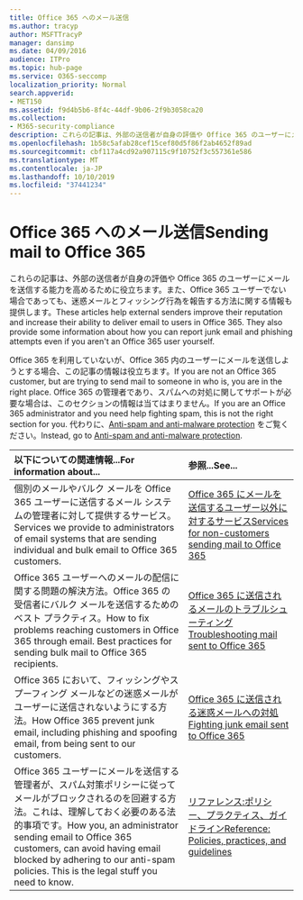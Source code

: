 ```yaml
---
title: Office 365 へのメール送信
ms.author: tracyp
author: MSFTTracyP
manager: dansimp
ms.date: 04/09/2016
audience: ITPro
ms.topic: hub-page
ms.service: O365-seccomp
localization_priority: Normal
search.appverid:
- MET150
ms.assetid: f9d4b5b6-8f4c-44df-9b06-2f9b3058ca20
ms.collection:
- M365-security-compliance
description: これらの記事は、外部の送信者が自身の評価や Office 365 のユーザーにメールを送信する能力を高めるために役立ちます。また、Office 365 ユーザーでない場合であっても、迷惑メールとフィッシング行為を報告する方法に関する情報も提供します。
ms.openlocfilehash: 1b58c5afab28cef15cef80d5f86f2ab4652f89ad
ms.sourcegitcommit: cbf117a4cd92a907115c9f10752f3c557361e586
ms.translationtype: MT
ms.contentlocale: ja-JP
ms.lasthandoff: 10/10/2019
ms.locfileid: "37441234"
---
```

# <a name="sending-mail-to-office-365"></a><span data-ttu-id="b1e3d-104">Office 365 へのメール送信</span><span class="sxs-lookup"><span data-stu-id="b1e3d-104">Sending mail to Office 365</span></span>

<span data-ttu-id="b1e3d-p102">これらの記事は、外部の送信者が自身の評価や Office 365 のユーザーにメールを送信する能力を高めるために役立ちます。また、Office 365 ユーザーでない場合であっても、迷惑メールとフィッシング行為を報告する方法に関する情報も提供します。</span><span class="sxs-lookup"><span data-stu-id="b1e3d-p102">These articles help external senders improve their reputation and increase their ability to deliver email to users in Office 365. They also provide some information about how you can report junk email and phishing attempts even if you aren't an Office 365 user yourself.</span></span>

<span data-ttu-id="b1e3d-107">Office 365 を利用していないが、Office 365 内のユーザーにメールを送信しようとする場合、この記事の情報は役立ちます。</span><span class="sxs-lookup"><span data-stu-id="b1e3d-107">If you are not an Office 365 customer, but are trying to send mail to someone in who is, you are in the right place.</span></span> <span data-ttu-id="b1e3d-108">Office 365 の管理者であり、スパムへの対処に関してサポートが必要な場合は、このセクションの情報は当てはまりません。</span><span class="sxs-lookup"><span data-stu-id="b1e3d-108">If you are an Office 365 administrator and you need help fighting spam, this is not the right section for you.</span></span> <span data-ttu-id="b1e3d-109">代わりに、[Anti-spam and anti-malware protection](http://technet.microsoft.com/library/93c6c227-7442-4293-b64d-ec8f15c928db.aspx) をご覧ください。</span><span class="sxs-lookup"><span data-stu-id="b1e3d-109">Instead, go to [Anti-spam and anti-malware protection](http://technet.microsoft.com/library/93c6c227-7442-4293-b64d-ec8f15c928db.aspx).</span></span>

|<span data-ttu-id="b1e3d-110">**以下についての関連情報...**</span><span class="sxs-lookup"><span data-stu-id="b1e3d-110">**For information about...**</span></span>|<span data-ttu-id="b1e3d-111">**参照...**</span><span class="sxs-lookup"><span data-stu-id="b1e3d-111">**See...**</span></span>|
|:-----|:-----|
|<span data-ttu-id="b1e3d-112">個別のメールやバルク メールを Office 365 ユーザーに送信するメール システムの管理者に対して提供するサービス。</span><span class="sxs-lookup"><span data-stu-id="b1e3d-112">Services we provide to administrators of email systems that are sending individual and bulk email to Office 365 customers.</span></span>|[<span data-ttu-id="b1e3d-113">Office 365 にメールを送信するユーザー以外に対するサービス</span><span class="sxs-lookup"><span data-stu-id="b1e3d-113">Services for non-customers sending mail to Office 365</span></span>](services-for-non-customers.md)|
|<span data-ttu-id="b1e3d-p104">Office 365 ユーザーへのメールの配信に関する問題の解決方法。Office 365 の受信者にバルク メールを送信するためのベスト プラクティス。</span><span class="sxs-lookup"><span data-stu-id="b1e3d-p104">How to fix problems reaching customers in Office 365 through email. Best practices for sending bulk mail to Office 365 recipients.</span></span>|[<span data-ttu-id="b1e3d-116">Office 365 に送信されるメールのトラブルシューティング</span><span class="sxs-lookup"><span data-stu-id="b1e3d-116">Troubleshooting mail sent to Office 365</span></span>](troubleshooting-mail-sent-to-office-365.md)|
|<span data-ttu-id="b1e3d-117">Office 365 において、フィッシングやスプーフィング メールなどの迷惑メールがユーザーに送信されないようにする方法。</span><span class="sxs-lookup"><span data-stu-id="b1e3d-117">How Office 365 prevent junk email, including phishing and spoofing email, from being sent to our customers.</span></span>|[<span data-ttu-id="b1e3d-118">Office 365 に送信される迷惑メールへの対処</span><span class="sxs-lookup"><span data-stu-id="b1e3d-118">Fighting junk email sent to Office 365</span></span>](fighting-junk-email.md)|
|<span data-ttu-id="b1e3d-p105">Office 365 ユーザーにメールを送信する管理者が、スパム対策ポリシーに従ってメールがブロックされるのを回避する方法。これは、理解しておく必要のある法的事項です。</span><span class="sxs-lookup"><span data-stu-id="b1e3d-p105">How you, an administrator sending email to Office 365 customers, can avoid having email blocked by adhering to our anti-spam policies. This is the legal stuff you need to know.</span></span>|[<span data-ttu-id="b1e3d-121">リファレンス:ポリシー、プラクティス、ガイドライン</span><span class="sxs-lookup"><span data-stu-id="b1e3d-121">Reference: Policies, practices, and guidelines</span></span>](reference-policies-practices-and-guidelines.md)|
